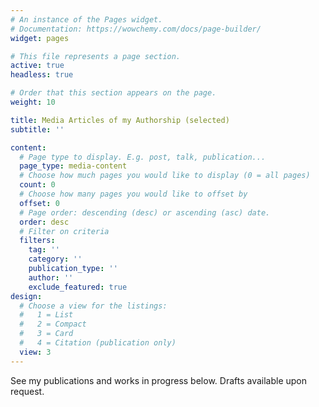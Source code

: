 ```yaml
---
# An instance of the Pages widget.
# Documentation: https://wowchemy.com/docs/page-builder/
widget: pages

# This file represents a page section.
active: true
headless: true

# Order that this section appears on the page.
weight: 10

title: Media Articles of my Authorship (selected)
subtitle: ''

content:
  # Page type to display. E.g. post, talk, publication...
  page_type: media-content
  # Choose how much pages you would like to display (0 = all pages)
  count: 0
  # Choose how many pages you would like to offset by
  offset: 0
  # Page order: descending (desc) or ascending (asc) date.
  order: desc
  # Filter on criteria
  filters:
    tag: ''
    category: ''
    publication_type: ''
    author: ''
    exclude_featured: true
design: 
  # Choose a view for the listings:
  #   1 = List
  #   2 = Compact
  #   3 = Card
  #   4 = Citation (publication only)
  view: 3
---
```


See my publications and works in progress below. Drafts available upon request.